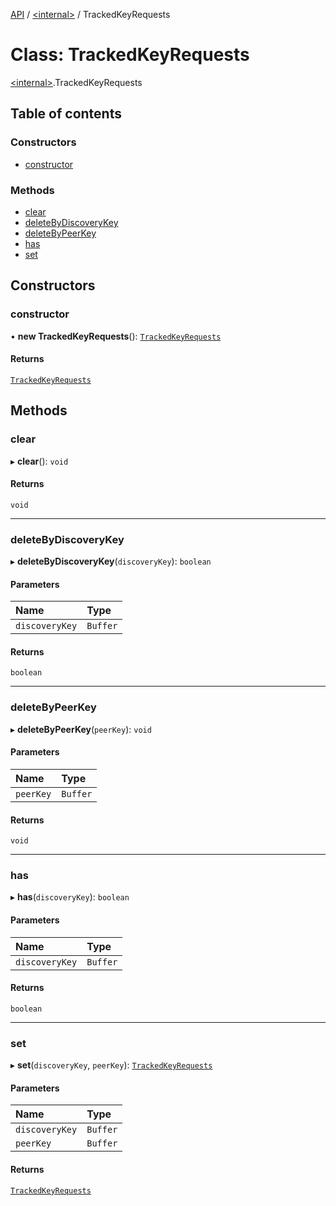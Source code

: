 [API](../README.md) / [\<internal\>](../modules/internal_.md) / TrackedKeyRequests

# Class: TrackedKeyRequests

[\<internal\>](../modules/internal_.md).TrackedKeyRequests

## Table of contents

### Constructors

- [constructor](internal_.TrackedKeyRequests.md#constructor)

### Methods

- [clear](internal_.TrackedKeyRequests.md#clear)
- [deleteByDiscoveryKey](internal_.TrackedKeyRequests.md#deletebydiscoverykey)
- [deleteByPeerKey](internal_.TrackedKeyRequests.md#deletebypeerkey)
- [has](internal_.TrackedKeyRequests.md#has)
- [set](internal_.TrackedKeyRequests.md#set)

## Constructors

### constructor

• **new TrackedKeyRequests**(): [`TrackedKeyRequests`](internal_.TrackedKeyRequests.md)

#### Returns

[`TrackedKeyRequests`](internal_.TrackedKeyRequests.md)

## Methods

### clear

▸ **clear**(): `void`

#### Returns

`void`

___

### deleteByDiscoveryKey

▸ **deleteByDiscoveryKey**(`discoveryKey`): `boolean`

#### Parameters

| Name | Type |
| :------ | :------ |
| `discoveryKey` | `Buffer` |

#### Returns

`boolean`

___

### deleteByPeerKey

▸ **deleteByPeerKey**(`peerKey`): `void`

#### Parameters

| Name | Type |
| :------ | :------ |
| `peerKey` | `Buffer` |

#### Returns

`void`

___

### has

▸ **has**(`discoveryKey`): `boolean`

#### Parameters

| Name | Type |
| :------ | :------ |
| `discoveryKey` | `Buffer` |

#### Returns

`boolean`

___

### set

▸ **set**(`discoveryKey`, `peerKey`): [`TrackedKeyRequests`](internal_.TrackedKeyRequests.md)

#### Parameters

| Name | Type |
| :------ | :------ |
| `discoveryKey` | `Buffer` |
| `peerKey` | `Buffer` |

#### Returns

[`TrackedKeyRequests`](internal_.TrackedKeyRequests.md)
